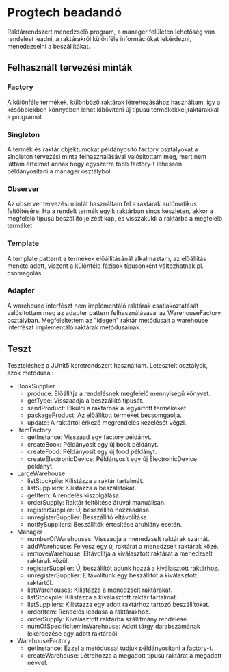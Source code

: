 # Progtech beadandó
Raktárrendszert menedzselő program, a manager felületen lehetőség van rendelést leadni, a raktárakról különféle információkat lekérdezni, menedezselni a beszállítókat. 
## Felhasznált tervezési minták
### Factory
A különféle termékek, különböző raktárak létrehozásához használtam, így a későbbiekben könnyeben lehet kibővíteni új típusú termékekkel,raktárakkal a programot.

### Singleton
A termék és raktár objektumokat példányosító factory osztályokat a singleton tervezési minta felhasználásával valósítottam meg, mert nem láttam értelmét annak hogy egyszerre több factory-t lehessen példányosítani a manager osztályból.

### Observer
Az observer tervezési mintát használtam fel a raktárak autómatikus feltöltésére. Ha a rendelt termék egyik raktárban sincs készleten, akkor a megfelelő típusú beszállító jelzést kap, és visszaküldi a raktárba a megfelelő terméket.

### Template
A template patternt a termékek előállításánál alkalmaztam, az előállítás menete adott, viszont a különféle fázisok típusonként változhatnak pl. csomagolás.

### Adapter
A warehouse interfészt nem implementáló raktárak csatlakoztatását valósítottam meg az adapter pattern felhasználásával az WarehouseFactory osztályban.
Megfeleltettem az "idegen" raktár metódusait a warehouse interfészt implementáló raktárak metódusainak.

## Teszt
Teszteléshez a JUnit5 keretrendszert használtam.
Letesztelt osztályok, azok metódusai:
* BookSupplier
    * produce: Előállítja a rendelésnek megfelelő mennyiségű könyvet.
    * getType: Visszaadja a beszzállító típusát.
    * sendProduct: Elküldi a raktárnak a legyártott termékeket.
    * packageProduct: Az előállított terméket becsomgaolja.
    * update: A raktártól érkező megrendelés kezelését végzi.
* ItemFactory
    * getInstance: Visszaad egy factory példányt.
    * createBook: Példányosít egy új book példányt.
    * createFood: Példányosít egy új food példányt.
    * createElectronicDevice: Példányosít egy új ElectronicDevice példányt.
* LargeWarehouse
    * listStockpile: Kilistázza a raktár tartalmát.
    * listSuppliers: Kilistázza a beszállítókat.
    * getItem: A rendelés kiszolgálása. 
    * orderSupply: Raktár feltöltése áruval manuálisan.
    * registerSupplier: Új besszállító hozzáadása.
    * unregisterSupplier: Besszállító eltávolítása.
    * notifySuppliers: Beszállítók értesítése áruhiány esetén.
* Manager
    * numberOfWarehouses: Visszadja a menedzselt raktárak számát.
    * addWarehouse: Felvesz egy új raktárat a menedzselt raktárak közé.
    * removeWarehouse: Eltávolítja a kiválasztott raktárat a menedzselt raktárak közül.
    * registerSupplier: Új beszállítót adunk hozzá a kiválasztott raktárhoz.
    * unregisterSupplier: Eltávolítunk egy beszállítót a kiválasztott raktártól.
    * listWarehouses: Kilistázza a menedzselt raktárakat.
    * listStockpile: Kilistázza a kiválasztott raktár tartalmát.
    * listSuppliers: Kilistázza egy adott raktárhoz tartozó beszállítókat.
    * orderItem: Rendelés leadása a raktárakhoz. 
    * orderSupply: Kiválasztott raktárba szállítmány rendelése.
    * numOfSpecificItemInWarehouse: Adott tárgy darabszámának lekérdezése egy adott raktárból.
* WarehouseFactory
    * getInstance: Ezzel a metódussal tudjuk példányosítani a factory-t.
    * createWarehouse: Létrehozza a megadott típusú raktárat a megadott névvel. 


